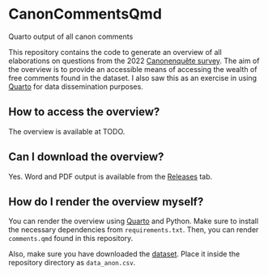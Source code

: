# CanonCommentsQmd
Quarto output of all canon comments

This repository contains the code to generate an overview of all elaborations on questions from the 2022 [Canonenquête survey](https://ctb.kantl.be/projecten/wetenschappelijke-ondersteuning-literaire-canon-en-canonfestival). The aim of the overview is to provide an accessible means of accessing the wealth of free comments found in the dataset. I also saw this as an exercise in using [Quarto](https://quarto.org/) for data dissemination purposes.

## How to access the overview?

The overview is available at TODO.

## Can I download the overview?

Yes. Word and PDF output is available from the [Releases](TODO) tab.

## How do I render the overview myself?

You can render the overview using [Quarto](https://quarto.org/) and Python. Make sure to install the necessary dependencies from `requirements.txt`. Then, you can render `comments.qmd` found in this repository.

Also, make sure you have downloaded the [dataset](https://zenodo.org/records/10033489). Place it inside the repository directory as `data_anon.csv`.